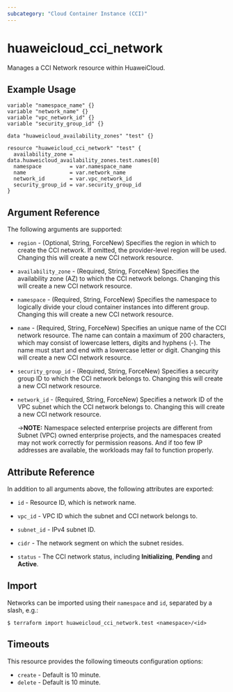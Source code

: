 ```yaml
---
subcategory: "Cloud Container Instance (CCI)"
---
```


# huaweicloud_cci_network

Manages a CCI Network resource within HuaweiCloud.

## Example Usage

```hcl
variable "namespace_name" {}
variable "network_name" {}
variable "vpc_network_id" {}
variable "security_group_id" {}

data "huaweicloud_availability_zones" "test" {}

resource "huaweicloud_cci_network" "test" {
  availability_zone = data.huaweicloud_availability_zones.test.names[0]
  namespace         = var.namespace_name
  name              = var.network_name
  network_id        = var.vpc_network_id
  security_group_id = var.security_group_id
}
```

## Argument Reference

The following arguments are supported:

* `region` - (Optional, String, ForceNew) Specifies the region in which to create the CCI network.
  If omitted, the provider-level region will be used. Changing this will create a new CCI network resource.

* `availability_zone` - (Required, String, ForceNew) Specifies the availability zone (AZ) to which the CCI network
  belongs. Changing this will create a new CCI network resource.

* `namespace` - (Required, String, ForceNew) Specifies the namespace to logically divide your cloud container instances
  into different group. Changing this will create a new CCI network resource.

* `name` - (Required, String, ForceNew) Specifies an unique name of the CCI network resource.
  The name can contain a maximum of 200 characters, which may consist of lowercase letters, digits and hyphens (-).
  The name must start and end with a lowercase letter or digit. Changing this will create a new CCI network resource.

* `security_group_id` - (Required, String, ForceNew) Specifies a security group ID to which the CCI network belongs to.
  Changing this will create a new CCI network resource.

* `network_id` - (Required, String, ForceNew) Specifies a network ID of the VPC subnet which the CCI network belongs to.
  Changing this will create a new CCI network resource.

  ->**NOTE:** Namespace selected enterprise projects are different from Subnet (VPC) owned enterprise projects, and the
  namespaces created may not work correctly for permission reasons.
  And if too few IP addresses are available, the workloads may fail to function properly.

## Attribute Reference

In addition to all arguments above, the following attributes are exported:

* `id` - Resource ID, which is network name.

* `vpc_id` - VPC ID which the subnet and CCI network belongs to.

* `subnet_id` - IPv4 subnet ID.

* `cidr` - The network segment on which the subnet resides.

* `status` - The CCI network status, including **Initializing**, **Pending** and **Active**.

## Import

Networks can be imported using their `namespace` and `id`, separated by a slash, e.g.:

```
$ terraform import huaweicloud_cci_network.test <namespace>/<id>
```

## Timeouts

This resource provides the following timeouts configuration options:

* `create` - Default is 10 minute.
* `delete` - Default is 10 minute.
